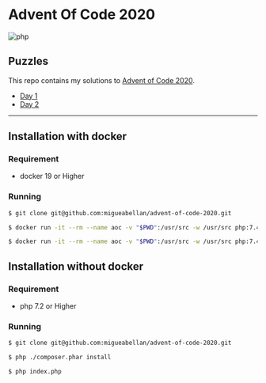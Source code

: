 # Advent Of Code 2020

![php](https://img.shields.io/github/languages/top/migueabellan/advent-of-code-2020?style=flat-square)

## Puzzles

This repo contains my solutions to [Advent of Code 2020](https://adventofcode.com/2020).

- [Day 1](app/Day01/README.md)
- [Day 2](app/Day02/README.md)

---

## Installation with docker

### Requirement

- docker 19 or Higher

### Running

```sh
$ git clone git@github.com:migueabellan/advent-of-code-2020.git

$ docker run -it --rm --name aoc -v "$PWD":/usr/src -w /usr/src php:7.4-cli php ./composer.phar install
```

```sh
$ docker run -it --rm --name aoc -v "$PWD":/usr/src -w /usr/src php:7.4-cli php index.php

```

## Installation without docker

### Requirement

- php 7.2 or Higher

### Running

```sh
$ git clone git@github.com:migueabellan/advent-of-code-2020.git

$ php ./composer.phar install
```

```sh
$ php index.php
```
